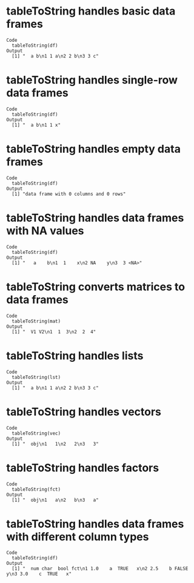 # tableToString handles basic data frames

    Code
      tableToString(df)
    Output
      [1] "  a b\n1 1 a\n2 2 b\n3 3 c"

# tableToString handles single-row data frames

    Code
      tableToString(df)
    Output
      [1] "  a b\n1 1 x"

# tableToString handles empty data frames

    Code
      tableToString(df)
    Output
      [1] "data frame with 0 columns and 0 rows"

# tableToString handles data frames with NA values

    Code
      tableToString(df)
    Output
      [1] "   a    b\n1  1    x\n2 NA    y\n3  3 <NA>"

# tableToString converts matrices to data frames

    Code
      tableToString(mat)
    Output
      [1] "  V1 V2\n1  1  3\n2  2  4"

# tableToString handles lists

    Code
      tableToString(lst)
    Output
      [1] "  a b\n1 1 a\n2 2 b\n3 3 c"

# tableToString handles vectors

    Code
      tableToString(vec)
    Output
      [1] "  obj\n1   1\n2   2\n3   3"

# tableToString handles factors

    Code
      tableToString(fct)
    Output
      [1] "  obj\n1   a\n2   b\n3   a"

# tableToString handles data frames with different column types

    Code
      tableToString(df)
    Output
      [1] "  num char  bool fct\n1 1.0    a  TRUE   x\n2 2.5    b FALSE   y\n3 3.0    c  TRUE   x"

